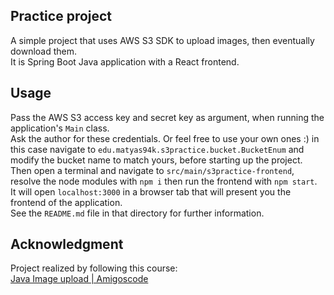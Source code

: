 ## Practice project

A simple project that uses AWS S3 SDK to upload images, then eventually download them.\
It is Spring Boot Java application with a React frontend.

Usage
--------------
Pass the AWS S3 access key and secret key as argument, when running the application's `Main` class.\
Ask the author for these credentials. Or feel free to use your own ones :) in this case navigate to
`edu.matyas94k.s3practice.bucket.BucketEnum` and modify the bucket name to match yours, before starting up the
project.\
Then open a terminal and navigate to `src/main/s3practice-frontend`, resolve the node modules with `npm i` then run the
frontend with `npm start`.\
It will open `localhost:3000` in a browser tab that will present you the frontend of the application.\
See the `README.md` file in that directory for further information.

Acknowledgment
--------------
Project realized by following this course:\
[Java Image upload | Amigoscode](https://amigoscode.com/p/image-upload-spring-boot)
